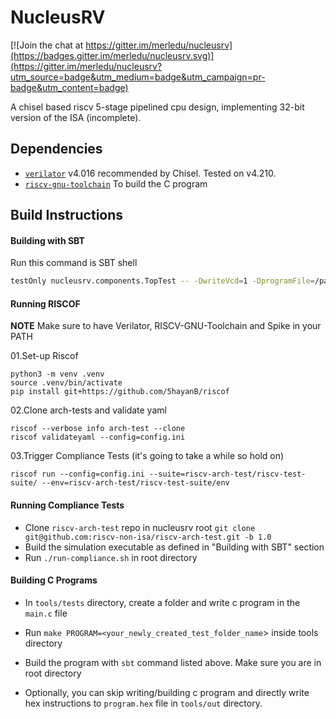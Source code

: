 # NucleusRV

[![Join the chat at https://gitter.im/merledu/nucleusrv](https://badges.gitter.im/merledu/nucleusrv.svg)](https://gitter.im/merledu/nucleusrv?utm_source=badge&utm_medium=badge&utm_campaign=pr-badge&utm_content=badge)

A chisel based riscv 5-stage pipelined cpu design, implementing 32-bit version of the ISA (incomplete).


## Dependencies

* [`verilator`](https://verilator.org/guide/latest/install.html) v4.016 recommended by Chisel. Tested on v4.210.
* [`riscv-gnu-toolchain`](https://github.com/riscv/riscv-gnu-toolchain) To build the C program


## Build Instructions

#### Building with SBT
Run this command is SBT shell
```bash
testOnly nucleusrv.components.TopTest -- -DwriteVcd=1 -DprogramFile=/path/to/instructions/hex
```

#### Running RISCOF
**NOTE** Make sure to have Verilator, RISCV-GNU-Toolchain and Spike in your PATH

01.Set-up Riscof
```
python3 -m venv .venv
source .venv/bin/activate
pip install git+https://github.com/5hayanB/riscof
```
02.Clone arch-tests and validate yaml
```
riscof --verbose info arch-test --clone
riscof validateyaml --config=config.ini
```

03.Trigger Compliance Tests (it's going to take a while so hold on)
```
riscof run --config=config.ini --suite=riscv-arch-test/riscv-test-suite/ --env=riscv-arch-test/riscv-test-suite/env
```

#### Running Compliance Tests
* Clone `riscv-arch-test` repo in nucleusrv root `git clone git@github.com:riscv-non-isa/riscv-arch-test.git -b 1.0`
* Build the simulation executable as defined in "Building with SBT" section
* Run `./run-compliance.sh` in root directory

#### Building C Programs
* In `tools/tests` directory, create a folder and write c program in the `main.c` file
* Run `make PROGRAM=<your_newly_created_test_folder_name`> inside tools directory
* Build the program with `sbt` command listed above. Make sure you are in root directory

* Optionally, you can skip writing/building c program and directly write hex instructions to `program.hex` file in `tools/out` directory.
